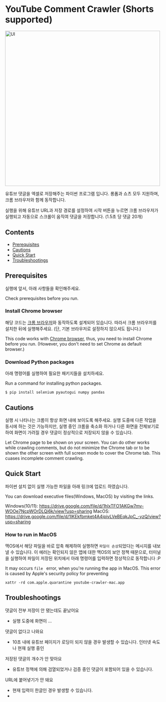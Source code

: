# YouTube Comment Crawler (Shorts supported)
<img width="501" alt="UI" src="https://github.com/user-attachments/assets/8718dc9f-8ff4-4c3b-bfc0-bdb30fe04cf7" />

유튜브 댓글을 엑셀로 저장해주는 파이썬 프로그램 입니다.
롱폼과 쇼츠 모두 지원하며, 크롬 브라우저와 함께 동작합니다.

실행을 위해 유튜브 URL과 저장 경로를 설정하여 시작 버튼을 누르면 크롬 브라우저가 실행되고 자동으로 스크롤이 움직여 댓글을 저장합니다.
(1.5초 당 댓글 20개)


## Contents
- [Prerequisites](#prerequisites)
- [Cautions](#cautions)
- [Quick Start](#quick-start)
- [Troubleshootings](#troubleshootings)


## Prerequisites
실행에 앞서, 아래 사항들을 확인해주세요.

Check prerequisites before you run.

### Install Chrome browser
해당 코드는 [크롬 브라우저](https://www.google.com/intl/ko_kr/chrome/)와 동작하도록 설계되어 있습니다.
따라서 크롬 브라우저를 설치한 뒤에 실행해주세요.
(단, 기본 브라우저로 설정하지 않으셔도 됩니다.)

This code works with [Chrome browser](https://www.google.com/intl/en/chrome/), thus, you need to install Chrome before you run.
(However, you don't need to set Chrome as default browser.)

### Download Python packages
아래 명령어를 실행하여 필요한 패키지들을 설치하세요.

Run a command for installing python packages.

```
$ pip install selenium pyautogui numpy pandas
```


## Cautions
실행 시 나타나는 크롬이 항상 화면 내에 보이도록 해주세요.
실행 도중에 다른 작업을 동시에 하는 것은 가능하지만, 실행 중인 크롬을 축소화 하거나 다른 화면을 전체보기로 하여 화면이 가려질 경우 댓글이 정상적으로 저장되지 않을 수 있습니다.

Let Chrome page to be shown on your screen.
You can do other works while crawling comments, but do not minimize the Chrome tab or to be shown the other screen with full screen mode to cover the Chrome tab.
This cuases incomplete comment crawling.


## Quick Start
파이썬 설치 없이 실행 가능한 파일을 아래 링크에 업로드 하였습니다.

You can download executive files(Windows, MacOS) by visiting the links.

Windows(10/11): https://drive.google.com/file/d/1hIxTFO1AKGw7mv-WOOe7NcpWOrDLQi6k/view?usp=sharing
MacOS: https://drive.google.com/file/d/1lKEkfbmket4A4ipivLVeBEqkJpC_-yzQ/view?usp=sharing

### How to run in MacOS
맥OS에서 해당 파일을 바로 압축 해제하여 실행하면 `파일이 손상`되었다는 메시지를 내보낼 수 있습니다.
이 에러는 확인되지 않은 앱에 대한 맥OS의 보안 정책 때문으로, 터미널을 실행하여 파일이 저장된 위치에서 아래 명령어를 입력하면 정상적으로 동작합니다 :P

It may occurs `file ` error, when you're running the app in MacOS.
This error is caused by Apple's security policy for preventing 

```
xattr -rd com.apple.quarantine youtube-crawler-mac.app
```


## Troubleshootings
댓글이 전부 저장이 안 됐는데도 끝났어요
- 실행 도중에 화면이 ... 

댓글이 없다고 나와요
- 10초 내에 유튜브 페이지가 로딩이 되지 않을 경우 발생할 수 있습니다. 인터넷 속도나 현재 실행 중인

저장된 댓글의 개수가 안 맞아요
- 유튜브 정책에 의해 검열되었거나 검증 중인 댓글이 포함되어 있을 수 있습니다.

URL에 붙어녛기가 안 돼요
- 현재 입력이 한글인 경우 발생할 수 있습니다.
- 